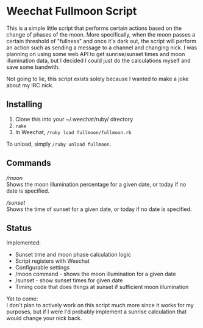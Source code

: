 Weechat Fullmoon Script
=======================

This is a simple little script that performs certain actions based on the change
of phases of the moon. More specifically, when the moon passes a certain
threshold of "fullness" and once it's dark out, the script will perform an
action such as sending a message to a channel and changing nick. I was planning
on using some web API to get sunrise/sunset times and moon illumination data,
but I decided I could just do the calculations myself and save some bandwith.

Not going to lie, this script exists solely because I wanted to make a joke
about my IRC nick.

Installing
----------
1. Clone this into your ~/.weechat/ruby/ directory
2. `rake`
3. In Weechat, `/ruby load fullmoon/fullmoon.rb`

To unload, simply `/ruby unload fullmoon`.

Commands
--------
*/moon*  
Shows the moon illumination percentage for a given date, or today if no date is
specified.


*/sunset*  
Shows the time of sunset for a given date, or today if no date is specified.

Status
------

Implemented:
* Sunset time and moon phase calculation logic
* Script registers with Weechat
* Configurable settings
* /moon command - shows the moon illumination for a given date
* /sunset - show sunset times for given date
* Timing code that does things at sunset if sufficient moon illumination

Yet to come:  
I don't plan to actively work on this script much more since it works for my
purposes, but if I were I'd probably implement a sunrise calculation that would
change your nick back.
